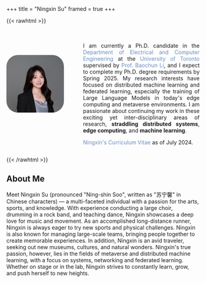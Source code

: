 +++
title = "Ningxin Su"
framed = true
+++

{{< rawhtml >}}
<style>
.profile-container {
    display: flex;
    align-items: center;
    gap: 30px;
    max-width: 800px;
    margin: 0 auto;
}
.profile-image {
    flex: 0 0 150px;
    text-align: center;
}
.profile-image img {
    width: 100%;
    border-radius: 30px;
    display: inline-block;
}
.profile-info {
    flex: 1;
    padding-top: 20px;
}
.fa, .fas, .fab {
    padding-right: 5px;
    color: #555;
    font-size: 16px;
    width: 20px;
    text-align: center;
}
.no-underline {
    text-decoration: none; /* Remove underline from links */
}

p a {
    color: #6C8EBF; /* Change hyperlink color to #6C8EBF only for links in paragraphs */
}

p a:hover {
    color: #5A7DAF; /* Optional: Change color on hover for better visibility */
}
.icon-container {
    display: flex;
    justify-content: space-between;
    width: 100%;
    margin-top: 10px;
}
.icon-container a {
    flex: 1;
    text-align: center;
}
</style>

<!-- Update Font Awesome to version 6 -->
<link rel="stylesheet" href="https://cdnjs.cloudflare.com/ajax/libs/font-awesome/6.5.1/css/all.min.css">

<div class="profile-container" style="display: flex;">
    <div class="profile-image">
        <img src="/assets/ningxinsu3.jpg" alt="Profile Photo">
        <br />
        <div class="icon-container">
            <a href="mailto:ningxin.su@mail.utoronto.ca">
                <i class="fas fa-envelope"></i>
            </a>
            <a href="https://scholar.google.ca/citations?user=XkeT3_8AAAAJ&hl=en">
                <i class="fas fa-graduation-cap"></i>
            </a>
            <a href="https://www.linkedin.com/in/ningxin-su-b11460264/">
                <i class="fab fa-linkedin"></i>
            </a>
            <a href="https://github.com/NingxinSu">
                <i class="fab fa-github"></i>
            </a>
        </div>
    </div>
    <div class="profile-info" style="flex-grow: 1; text-align: justify; margin-left: 20px;">
        <p>
        I am currently a Ph.D. candidate in the <a href="https://www.ece.toronto.edu" class="no-underline">Department of Electrical and Computer Engineering</a> at the <a href="https://www.utoronto.ca" class="no-underline">University of Toronto</a> supervised by <a href="https://www.ece.toronto.ca/people/li-b/" class="no-underline">Prof. Baochun Li</a>, and I expect to complete my Ph.D. degree requirements by Spring 2025. My research interests have focused on distributed machine learning and federated learning, especially the training of Large Language Models in today's edge computing and metaverse environments. I am passionate about continuing my work in these exciting yet inter-disciplinary areas of research, <strong>straddling distributed systems</strong>, <strong>edge computing</strong>, and <strong>machine learning</strong>.
        </p>
        <p>
        <a href="/assets/ningxin_cv.pdf"style="text-decoration: none;">Ningxin's Curriculum Vitae </a>as of July 2024. 
        </p>
    </div>
</div>

{{< /rawhtml >}}

## About Me
Meet Ningxin Su (pronounced "Ning-shin Soo", written as "苏宁馨" in Chinese characters) &mdash; a multi-faceted individual with a passion for the arts, sports, and knowledge. With experience conducting a large choir, drumming in a rock band, and teaching dance, Ningxin showcases a deep love for music and movement. As an accomplished long-distance runner, Ningxin is always eager to try new sports and physical challenges. Ningxin is also known for managing large-scale teams, bringing people together to create memorable experiences. In addition, Ningxin is an avid traveler, seeking out new museums, cultures, and natural wonders. Ningxin's true passion, however, lies in the fields of metaverse and distributed machine learning, with a focus on systems, networking and federated learning. Whether on stage or in the lab, Ningxin strives to constantly learn, grow, and push herself to new heights.
